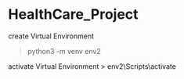 # HealthCare_Project

create Virtual Environment

> python3 -m venv env2

activate Virtual Environment > env2\Scripts\activate
